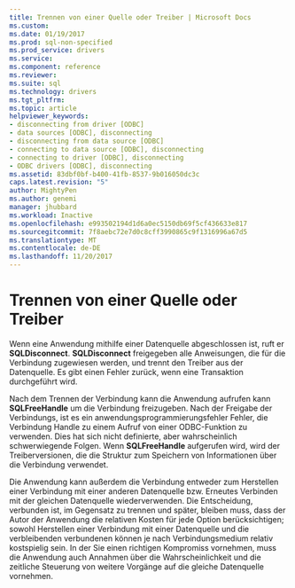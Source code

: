 ```yaml
---
title: Trennen von einer Quelle oder Treiber | Microsoft Docs
ms.custom: 
ms.date: 01/19/2017
ms.prod: sql-non-specified
ms.prod_service: drivers
ms.service: 
ms.component: reference
ms.reviewer: 
ms.suite: sql
ms.technology: drivers
ms.tgt_pltfrm: 
ms.topic: article
helpviewer_keywords:
- disconnecting from driver [ODBC]
- data sources [ODBC], disconnecting
- disconnecting from data source [ODBC]
- connecting to data source [ODBC], disconnecting
- connecting to driver [ODBC], disconnecting
- ODBC drivers [ODBC], disconnecting
ms.assetid: 83dbf0bf-b400-41fb-8537-9b016050dc3c
caps.latest.revision: "5"
author: MightyPen
ms.author: genemi
manager: jhubbard
ms.workload: Inactive
ms.openlocfilehash: e993502194d1d6a0ec5150db69f5cf436633e817
ms.sourcegitcommit: 7f8aebc72e7d0c8cff3990865c9f1316996a67d5
ms.translationtype: MT
ms.contentlocale: de-DE
ms.lasthandoff: 11/20/2017
---
```

# <a name="disconnecting-from-a-data-source-or-driver"></a>Trennen von einer Quelle oder Treiber
Wenn eine Anwendung mithilfe einer Datenquelle abgeschlossen ist, ruft er **SQLDisconnect**. **SQLDisconnect** freigegeben alle Anweisungen, die für die Verbindung zugewiesen werden, und trennt den Treiber aus der Datenquelle. Es gibt einen Fehler zurück, wenn eine Transaktion durchgeführt wird.  
  
 Nach dem Trennen der Verbindung kann die Anwendung aufrufen kann **SQLFreeHandle** um die Verbindung freizugeben. Nach der Freigabe der Verbindungs, ist es ein anwendungsprogrammierungsfehler Fehler, die Verbindung Handle zu einem Aufruf von einer ODBC-Funktion zu verwenden. Dies hat sich nicht definierte, aber wahrscheinlich schwerwiegende Folgen. Wenn **SQLFreeHandle** aufgerufen wird, wird der Treiberversionen, die die Struktur zum Speichern von Informationen über die Verbindung verwendet.  
  
 Die Anwendung kann außerdem die Verbindung entweder zum Herstellen einer Verbindung mit einer anderen Datenquelle bzw. Erneutes Verbinden mit der gleichen Datenquelle wiederverwenden. Die Entscheidung, verbunden ist, im Gegensatz zu trennen und später, bleiben muss, dass der Autor der Anwendung die relativen Kosten für jede Option berücksichtigen; sowohl Herstellen einer Verbindung mit einer Datenquelle und die verbleibenden verbundenen können je nach Verbindungsmedium relativ kostspielig sein. In der Sie einen richtigen Kompromiss vornehmen, muss die Anwendung auch Annahmen über die Wahrscheinlichkeit und die zeitliche Steuerung von weitere Vorgänge auf die gleiche Datenquelle vornehmen.
